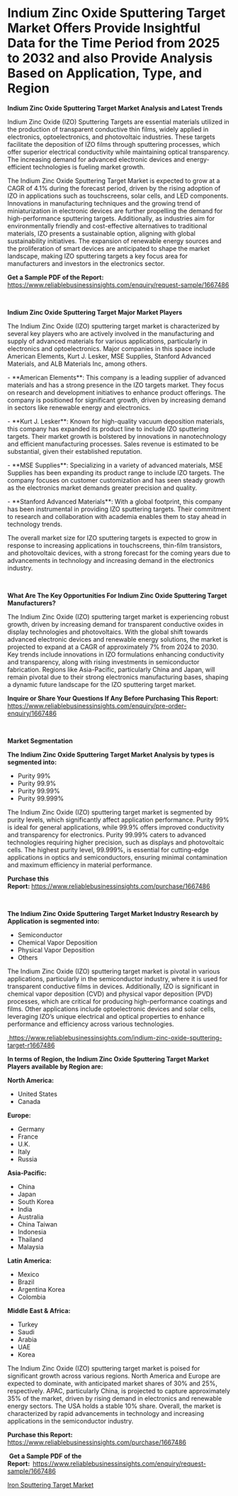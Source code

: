 <p><h1>Indium Zinc Oxide Sputtering Target Market Offers Provide Insightful Data for the Time Period from 2025 to 2032 and also Provide Analysis Based on Application, Type, and Region</h1></p><p><strong>Indium Zinc Oxide Sputtering Target Market Analysis and Latest Trends</strong></p>
<p><p>Indium Zinc Oxide (IZO) Sputtering Targets are essential materials utilized in the production of transparent conductive thin films, widely applied in electronics, optoelectronics, and photovoltaic industries. These targets facilitate the deposition of IZO films through sputtering processes, which offer superior electrical conductivity while maintaining optical transparency. The increasing demand for advanced electronic devices and energy-efficient technologies is fueling market growth.</p><p>The Indium Zinc Oxide Sputtering Target Market is expected to grow at a CAGR of 4.1% during the forecast period, driven by the rising adoption of IZO in applications such as touchscreens, solar cells, and LED components. Innovations in manufacturing techniques and the growing trend of miniaturization in electronic devices are further propelling the demand for high-performance sputtering targets. Additionally, as industries aim for environmentally friendly and cost-effective alternatives to traditional materials, IZO presents a sustainable option, aligning with global sustainability initiatives. The expansion of renewable energy sources and the proliferation of smart devices are anticipated to shape the market landscape, making IZO sputtering targets a key focus area for manufacturers and investors in the electronics sector.</p></p>
<p><strong>Get a Sample PDF of the Report:&nbsp;</strong> <a href="https://www.reliablebusinessinsights.com/enquiry/request-sample/1667486?utm_campaign=2278&utm_medium=2&utm_source=Github&utm_content=ia&utm_term=07032025&utm_id=indium-zinc-oxide-sputtering-target">https://www.reliablebusinessinsights.com/enquiry/request-sample/1667486</a></p>
<p>&nbsp;</p>
<p><strong>Indium Zinc Oxide Sputtering Target Major Market Players</strong></p>
<p><p>The Indium Zinc Oxide (IZO) sputtering target market is characterized by several key players who are actively involved in the manufacturing and supply of advanced materials for various applications, particularly in electronics and optoelectronics. Major companies in this space include American Elements, Kurt J. Lesker, MSE Supplies, Stanford Advanced Materials, and ALB Materials Inc, among others.</p><p>- **American Elements**: This company is a leading supplier of advanced materials and has a strong presence in the IZO targets market. They focus on research and development initiatives to enhance product offerings. The company is positioned for significant growth, driven by increasing demand in sectors like renewable energy and electronics.</p><p>- **Kurt J. Lesker**: Known for high-quality vacuum deposition materials, this company has expanded its product line to include IZO sputtering targets. Their market growth is bolstered by innovations in nanotechnology and efficient manufacturing processes. Sales revenue is estimated to be substantial, given their established reputation.</p><p>- **MSE Supplies**: Specializing in a variety of advanced materials, MSE Supplies has been expanding its product range to include IZO targets. The company focuses on customer customization and has seen steady growth as the electronics market demands greater precision and quality.</p><p>- **Stanford Advanced Materials**: With a global footprint, this company has been instrumental in providing IZO sputtering targets. Their commitment to research and collaboration with academia enables them to stay ahead in technology trends.</p><p>The overall market size for IZO sputtering targets is expected to grow in response to increasing applications in touchscreens, thin-film transistors, and photovoltaic devices, with a strong forecast for the coming years due to advancements in technology and increasing demand in the electronics industry.</p></p>
<p>&nbsp;</p>
<p><strong>What Are The Key Opportunities For Indium Zinc Oxide Sputtering Target Manufacturers?</strong></p>
<p><p>The Indium Zinc Oxide (IZO) sputtering target market is experiencing robust growth, driven by increasing demand for transparent conductive oxides in display technologies and photovoltaics. With the global shift towards advanced electronic devices and renewable energy solutions, the market is projected to expand at a CAGR of approximately 7% from 2024 to 2030. Key trends include innovations in IZO formulations enhancing conductivity and transparency, along with rising investments in semiconductor fabrication. Regions like Asia-Pacific, particularly China and Japan, will remain pivotal due to their strong electronics manufacturing bases, shaping a dynamic future landscape for the IZO sputtering target market.</p></p>
<p><strong>Inquire or Share Your Questions If Any Before Purchasing This Report:</strong> <a href="https://www.reliablebusinessinsights.com/enquiry/pre-order-enquiry/1667486?utm_campaign=2278&utm_medium=2&utm_source=Github&utm_content=ia&utm_term=07032025&utm_id=indium-zinc-oxide-sputtering-target">https://www.reliablebusinessinsights.com/enquiry/pre-order-enquiry/1667486</a></p>
<p>&nbsp;</p>
<p><strong>Market Segmentation</strong></p>
<p><strong>The Indium Zinc Oxide Sputtering Target Market Analysis by types is segmented into:</strong></p>
<p><ul><li>Purity 99%</li><li>Purity 99.9%</li><li>Purity 99.99%</li><li>Purity 99.999%</li></ul></p>
<p><p>The Indium Zinc Oxide (IZO) sputtering target market is segmented by purity levels, which significantly affect application performance. Purity 99% is ideal for general applications, while 99.9% offers improved conductivity and transparency for electronics. Purity 99.99% caters to advanced technologies requiring higher precision, such as displays and photovoltaic cells. The highest purity level, 99.999%, is essential for cutting-edge applications in optics and semiconductors, ensuring minimal contamination and maximum efficiency in material performance.</p></p>
<p><strong>Purchase this Report:&nbsp;</strong><a href="https://www.reliablebusinessinsights.com/purchase/1667486?utm_campaign=2278&utm_medium=2&utm_source=Github&utm_content=ia&utm_term=07032025&utm_id=indium-zinc-oxide-sputtering-target">https://www.reliablebusinessinsights.com/purchase/1667486</a></p>
<p>&nbsp;</p>
<p><strong>The Indium Zinc Oxide Sputtering Target Market Industry Research by Application is segmented into:</strong></p>
<p><ul><li>Semiconductor</li><li>Chemical Vapor Deposition</li><li>Physical Vapor Deposition</li><li>Others</li></ul></p>
<p><p>The Indium Zinc Oxide (IZO) sputtering target market is pivotal in various applications, particularly in the semiconductor industry, where it is used for transparent conductive films in devices. Additionally, IZO is significant in chemical vapor deposition (CVD) and physical vapor deposition (PVD) processes, which are critical for producing high-performance coatings and films. Other applications include optoelectronic devices and solar cells, leveraging IZO’s unique electrical and optical properties to enhance performance and efficiency across various technologies.</p></p>
<p><a href="https://www.reliablebusinessinsights.com/indium-zinc-oxide-sputtering-target-r1667486?utm_campaign=2278&utm_medium=2&utm_source=Github&utm_content=ia&utm_term=07032025&utm_id=indium-zinc-oxide-sputtering-target">&nbsp;https://www.reliablebusinessinsights.com/indium-zinc-oxide-sputtering-target-r1667486</a></p>
<p><strong>In terms of Region, the Indium Zinc Oxide Sputtering Target Market Players available by Region are:</strong></p>
<p>
    <p> <strong> North America: </strong>
        <ul>
            <li>United States</li>
            <li>Canada</li>
        </ul>
        </p> 
    <p> <strong> Europe: </strong>
        <ul>
            <li>Germany</li>
            <li>France</li>
            <li>U.K.</li>
            <li>Italy</li>
            <li>Russia</li>
        </ul>
        </p> 
    <p> <strong> Asia-Pacific: </strong>
        <ul>
            <li>China</li>
            <li>Japan</li>
            <li>South Korea</li>
            <li>India</li>
            <li>Australia</li>
            <li>China Taiwan</li>
            <li>Indonesia</li>
            <li>Thailand</li>
            <li>Malaysia</li>
        </ul>
        </p> 
    <p> <strong> Latin America: </strong>
        <ul>
            <li>Mexico</li>
            <li>Brazil</li>
            <li>Argentina Korea</li>
            <li>Colombia</li>
        </ul>
        </p> 
    <p> <strong> Middle East & Africa: </strong>
        <ul>
            <li>Turkey</li>
            <li>Saudi</li>
            <li>Arabia</li>
            <li>UAE</li>
            <li>Korea</li>
        </ul>
    </p>
    </p>
<p><p>The Indium Zinc Oxide (IZO) sputtering target market is poised for significant growth across various regions. North America and Europe are expected to dominate, with anticipated market shares of 30% and 25%, respectively. APAC, particularly China, is projected to capture approximately 35% of the market, driven by rising demand in electronics and renewable energy sectors. The USA holds a stable 10% share. Overall, the market is characterized by rapid advancements in technology and increasing applications in the semiconductor industry.</p></p>
<p><strong>Purchase this Report: </strong><a href="https://www.reliablebusinessinsights.com/purchase/1667486?utm_campaign=2278&utm_medium=2&utm_source=Github&utm_content=ia&utm_term=07032025&utm_id=indium-zinc-oxide-sputtering-target">https://www.reliablebusinessinsights.com/purchase/1667486</a></p>
<p>&nbsp;<strong>Get a Sample PDF of the Report:&nbsp;&nbsp;</strong><a href="https://www.reliablebusinessinsights.com/enquiry/request-sample/1667486?utm_campaign=2278&utm_medium=2&utm_source=Github&utm_content=ia&utm_term=07032025&utm_id=indium-zinc-oxide-sputtering-target">https://www.reliablebusinessinsights.com/enquiry/request-sample/1667486</a></p>
<p><strong></strong></p>
<p><p><a href="https://github.com/sca704osol/Market-Research-Report-List-1/blob/main/iron-sputtering-target-market.md?utm_campaign=2278&utm_medium=2&utm_source=Github&utm_content=ia&utm_term=07032025&utm_id=indium-zinc-oxide-sputtering-target">Iron Sputtering Target Market</a></p></p>